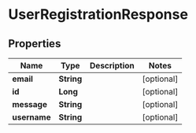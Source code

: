 
# UserRegistrationResponse

## Properties
Name | Type | Description | Notes
------------ | ------------- | ------------- | -------------
**email** | **String** |  |  [optional]
**id** | **Long** |  |  [optional]
**message** | **String** |  |  [optional]
**username** | **String** |  |  [optional]



